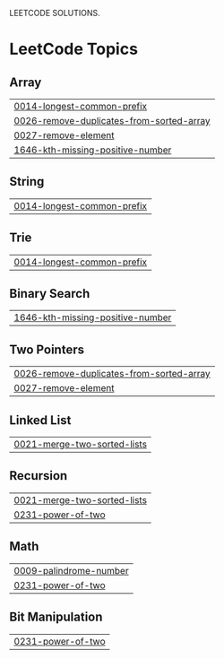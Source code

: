 LEETCODE SOLUTIONS.

<!---LeetCode Topics Start-->
# LeetCode Topics
## Array
|  |
| ------- |
| [0014-longest-common-prefix](https://github.com/PriteshChauhan7/leetcode/tree/master/0014-longest-common-prefix) |
| [0026-remove-duplicates-from-sorted-array](https://github.com/PriteshChauhan7/leetcode/tree/master/0026-remove-duplicates-from-sorted-array) |
| [0027-remove-element](https://github.com/PriteshChauhan7/leetcode/tree/master/0027-remove-element) |
| [1646-kth-missing-positive-number](https://github.com/PriteshChauhan7/leetcode/tree/master/1646-kth-missing-positive-number) |
## String
|  |
| ------- |
| [0014-longest-common-prefix](https://github.com/PriteshChauhan7/leetcode/tree/master/0014-longest-common-prefix) |
## Trie
|  |
| ------- |
| [0014-longest-common-prefix](https://github.com/PriteshChauhan7/leetcode/tree/master/0014-longest-common-prefix) |
## Binary Search
|  |
| ------- |
| [1646-kth-missing-positive-number](https://github.com/PriteshChauhan7/leetcode/tree/master/1646-kth-missing-positive-number) |
## Two Pointers
|  |
| ------- |
| [0026-remove-duplicates-from-sorted-array](https://github.com/PriteshChauhan7/leetcode/tree/master/0026-remove-duplicates-from-sorted-array) |
| [0027-remove-element](https://github.com/PriteshChauhan7/leetcode/tree/master/0027-remove-element) |
## Linked List
|  |
| ------- |
| [0021-merge-two-sorted-lists](https://github.com/PriteshChauhan7/leetcode/tree/master/0021-merge-two-sorted-lists) |
## Recursion
|  |
| ------- |
| [0021-merge-two-sorted-lists](https://github.com/PriteshChauhan7/leetcode/tree/master/0021-merge-two-sorted-lists) |
| [0231-power-of-two](https://github.com/PriteshChauhan7/leetcode/tree/master/0231-power-of-two) |
## Math
|  |
| ------- |
| [0009-palindrome-number](https://github.com/PriteshChauhan7/leetcode/tree/master/0009-palindrome-number) |
| [0231-power-of-two](https://github.com/PriteshChauhan7/leetcode/tree/master/0231-power-of-two) |
## Bit Manipulation
|  |
| ------- |
| [0231-power-of-two](https://github.com/PriteshChauhan7/leetcode/tree/master/0231-power-of-two) |
<!---LeetCode Topics End-->
